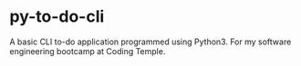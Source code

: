 # py-to-do-cli
A basic CLI to-do application programmed using Python3. For my software engineering bootcamp at Coding Temple.
